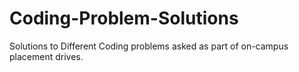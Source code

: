 # Coding-Problem-Solutions
Solutions to Different Coding problems asked as part of on-campus placement drives.
